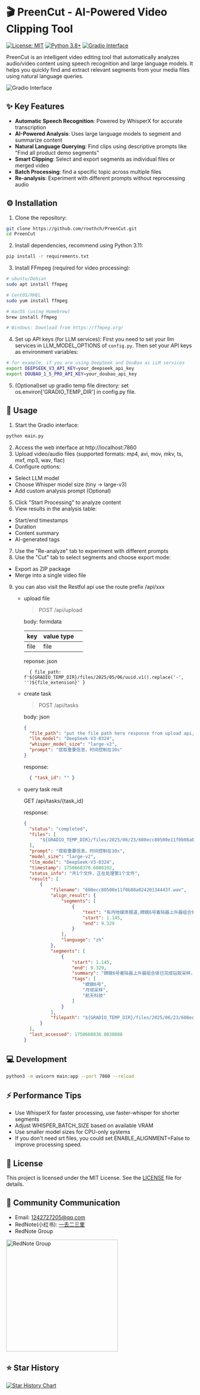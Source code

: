 # 🎬 PreenCut - AI-Powered Video Clipping Tool

[![License: MIT](https://img.shields.io/badge/License-MIT-yellow.svg)](https://opensource.org/licenses/MIT)
[![Python 3.8+](https://img.shields.io/badge/python-3.8+-blue.svg)](https://www.python.org/downloads/)
[![Gradio Interface](https://img.shields.io/badge/Web%20UI-Gradio-FF4B4B.svg)](https://gradio.app/)

PreenCut is an intelligent video editing tool that automatically analyzes audio/video content using speech recognition
and large language models. It helps you quickly find and extract relevant segments from your media files using natural
language queries.

![Gradio Interface](docs/screenshot.png)

## ✨ Key Features

- **Automatic Speech Recognition**: Powered by WhisperX for accurate transcription
- **AI-Powered Analysis**: Uses large language models to segment and summarize content
- **Natural Language Querying**: Find clips using descriptive prompts like "Find all product demo segments"
- **Smart Clipping**: Select and export segments as individual files or merged video
- **Batch Processing**: find a specific topic across multiple files
- **Re-analysis**: Experiment with different prompts without reprocessing audio

## ⚙️ Installation

1. Clone the repository:

```bash
git clone https://github.com/roothch/PreenCut.git
cd PreenCut
```

2. Install dependencies, recommend using Python 3.11:

```bash
pip install -r requirements.txt
```

3. Install FFmpeg (required for video processing):

```bash
# ubuntu/Debian
sudo apt install ffmpeg

# CentOS/RHEL
sudo yum install ffmpeg

# macOS (using Homebrew)
brew install ffmpeg

# Windows: Download from https://ffmpeg.org/
```

4. Set up API keys (for LLM services):
First you need to set your llm services in LLM_MODEL_OPTIONS of `config.py`.
Then set your API keys as environment variables:

```bash
# for example, if you are using DeepSeek and DouBao as LLM services
export DEEPSEEK_V3_API_KEY=your_deepseek_api_key
export DOUBAO_1_5_PRO_API_KEY=your_doubao_api_key
```

5. (Optional)set up gradio temp file directory:
  set os.environ['GRADIO_TEMP_DIR'] in config.py file.

## 🚀 Usage

1. Start the Gradio interface:

```bash
python main.py
```

2. Access the web interface at http://localhost:7860
3. Upload video/audio files (supported formats: mp4, avi, mov, mkv, ts, mxf, mp3, wav, flac)
4. Configure options:

  - Select LLM model
  - Choose Whisper model size (tiny → large-v3)
  - Add custom analysis prompt (Optional)

5. Click "Start Processing" to analyze content
6. View results in the analysis table:

  - Start/end timestamps
  - Duration
  - Content summary
  - AI-generated tags

7. Use the "Re-analyze" tab to experiment with different prompts
8. Use the "Cut" tab to select segments and choose export mode:

  - Export as ZIP package
  - Merge into a single video file

9. you can also visit the Restful api use the route prefix /api/xxx

    * upload file

      > POST /api/upload
      
      body: formdata

      | key  | value type ||
      |------|------------|-|
      | file | file       |

      reponse: json
      ```
        { file_path: f'${GRADIO_TEMP_DIR}/files/2025/05/06/uuid.v1().replace('-', '')${file_extension}' }
      ```

    * create task

      > POST /api/tasks
      
      body: json

      ```json
      {
        "file_path": "put the file path here response from upload api, starting with ${GRADIO_TEMP_DIR}",   
        "llm_model": "DeepSeek-V3-0324",
        "whisper_model_size": "large-v2",
        "prompt": "提取重要信息，时间控制在10s"
      }
      ```

      response: 
      ```json
        { "task_id": "" }
      ```
    * query task reult
    
      GET /api/tasks/{task_id}
      
      response:
      ```json
      {
        "status": "completed",
        "files": [
            "${GRADIO_TEMP_DIR}/files/2025/06/23/608ecc80500e11f0b08a02420134443f.wav"
        ],
        "prompt": "提取重要信息，时间控制在10s",
        "model_size": "large-v2",
        "llm_model": "DeepSeek-V3-0324",
        "timestamp": 1750668370.6088192,
        "status_info": "共1个文件，正在处理第1个文件",
        "result": [
            {
                "filename": "608ecc80500e11f0b08a02420134443f.wav",
                "align_result": {
                    "segments": [
                        {
                            "text": "有内地媒体报道,嫦娥6号着陆器上升器组合体已经完成了钻取采样,接着正按计划进行月面的表取采样。",
                            "start": 1.145,
                            "end": 9.329
                        }
                    ],
                    "language": "zh"
                },
                "segments": [
                    {
                        "start": 1.145,
                        "end": 9.329,
                        "summary": "嫦娥6号着陆器上升器组合体已完成钻取采样，正进行月面表取采样。",
                        "tags": [
                            "嫦娥6号",
                            "月球采样",
                            "航天科技"
                        ]
                    }
                ],
                "filepath": "${GRADIO_TEMP_DIR}/files/2025/06/23/608ecc80500e11f0b08a02420134443f.wav"
            }
        ],
        "last_accessed": 1750668836.8038888
      }
      ```

## 💻 Development
```bash
python3 -m uvicorn main:app --port 7860 --reload
```

## ⚡ Performance Tips

  - Use WhisperX for faster processing, use faster-whisper for shorter segments
  - Adjust WHISPER_BATCH_SIZE based on available VRAM
  - Use smaller model sizes for CPU-only systems
  - If you don't need srt files, you could set ENABLE_ALIGNMENT=False to improve processing speed.

## 📜 License
This project is licensed under the MIT License. See the [LICENSE](LICENSE) file for details.

## 💬 Community Communication
- Email: 1242727205@qq.com 
- RedNote(小红书): [一去二三里](https://www.xiaohongshu.com/user/profile/60c4b6df000000000101eedd)
- RedNote Group
<img src="./docs/rednote_group.jpg" alt="RedNote Group" width="300" />

## ⭐ Star History

[![Star History Chart](https://api.star-history.com/svg?repos=roothch/preencut&type=Date)](https://www.star-history.com/#roothch/preencut&Date)

